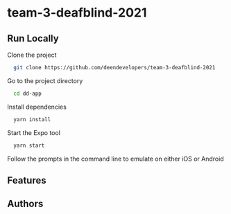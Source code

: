 # team-3-deafblind-2021

## Run Locally

Clone the project

```bash
  git clone https://github.com/deendevelopers/team-3-deafblind-2021
```

Go to the project directory

```bash
  cd dd-app
```

Install dependencies

```bash
  yarn install
```

Start the Expo tool

```bash
  yarn start
```

Follow the prompts in the command line to emulate on either iOS or Android




## Features




## Authors


